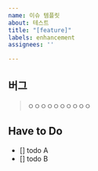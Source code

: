 ```yaml
---
name: 이슈 템플릿
about: 테스트
title: "[feature]"
labels: enhancement
assignees: ''

---
```


## 버그

> ㅇㅇㅇㅇㅇㅇㅇㅇㅇㅇ

## Have to Do
- [] todo A
- [] todo B
